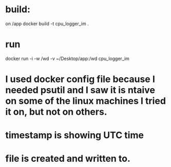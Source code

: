 # build:
on /app
docker build -t cpu_logger_im .

# run
docker run -i -w /wd -v ~/Desktop/app:/wd cpu_logger_im

# I used docker config file because I needed psutil and I saw it is ntaive on some of the linux machines I tried it on, but not on others.

# timestamp is showing UTC time

# file is created and written to.



